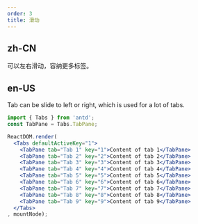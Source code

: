 ```yaml
---
order: 3
title: 滑动
---
```


## zh-CN

可以左右滑动，容纳更多标签。

## en-US

Tab can be slide to left or right, which is used for a lot of tabs. 

````jsx
import { Tabs } from 'antd';
const TabPane = Tabs.TabPane;

ReactDOM.render(
  <Tabs defaultActiveKey="1">
    <TabPane tab="Tab 1" key="1">Content of tab 1</TabPane>
    <TabPane tab="Tab 2" key="2">Content of tab 2</TabPane>
    <TabPane tab="Tab 3" key="3">Content of tab 3</TabPane>
    <TabPane tab="Tab 4" key="4">Content of tab 4</TabPane>
    <TabPane tab="Tab 5" key="5">Content of tab 5</TabPane>
    <TabPane tab="Tab 6" key="6">Content of tab 6</TabPane>
    <TabPane tab="Tab 7" key="7">Content of tab 7</TabPane>
    <TabPane tab="Tab 8" key="8">Content of tab 8</TabPane>
    <TabPane tab="Tab 9" key="9">Content of tab 9</TabPane>
  </Tabs>
, mountNode);
````
